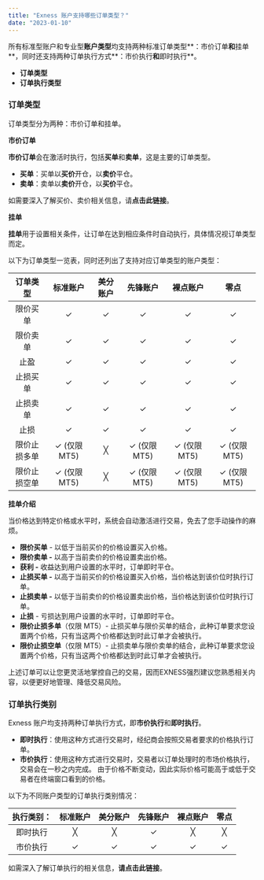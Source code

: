 ```yaml
---
title: "Exness 账户支持哪些订单类型？"
date: "2023-01-10"
---
```


所有标准型账户和专业型**账户类型**均支持两种标准订单类型**：市价订单**和**挂单**，同时还支持两种订单执行方式**：市价执行**和**即时执行**。

- **订单类型**
- **订单执行类型**

### **订单类型**

订单类型分为两种：市价订单和挂单。

**市价订单**

**市价订单**会在激活时执行，包括**买单**和**卖单**，这是主要的订单类型。

- **买单**：买单以**买价**开仓，以**卖价**平仓。
- **卖单**：卖单以**卖价**开仓，以**买价**平仓。

如需要深入了解买价、卖价相关信息，请**点击此链接**。

**挂单**

**挂单**用于设置相关条件，让订单在达到相应条件时自动执行，具体情况视订单类型而定。

以下为订单类型一览表，同时还列出了支持对应订单类型的账户类型：

| 订单类型   | 标准账户       | 美分账户 | 先锋账户       | 裸点账户       | 零点         |
|:------:|:----------:|:----:|:----------:|:----------:|:----------:|
| 限价买单   | ✓          | ✓    | ✓          | ✓          | ✓          |
| 限价卖单   | ✓          | ✓    | ✓          | ✓          | ✓          |
| 止盈     | ✓          | ✓    | ✓          | ✓          | ✓          |
| 止损买单   | ✓          | ✓    | ✓          | ✓          | ✓          |
| 止损卖单   | ✓          | ✓    | ✓          | ✓          | ✓          |
| 止损     | ✓          | ✓    | ✓          | ✓          | ✓          |
| 限价止损多单 | ✓ (仅限 MT5) | ╳    | ✓ (仅限 MT5) | ✓ (仅限 MT5) | ✓ (仅限 MT5) |
| 限价止损空单 | ✓ (仅限 MT5) | ╳    | ✓ (仅限 MT5) | ✓ (仅限 MT5) | ✓ (仅限 MT5) |


**挂单介绍**

当价格达到特定价格或水平时，系统会自动激活进行交易，免去了您手动操作的麻烦。

- **限价买单** - 以低于当前买价的价格设置买入价格。
- **限价卖单 -** 以高于当前卖价的价格设置卖出价格。
- **获利 -** 收益达到用户设置的水平时，订单即时平仓。
- **止损买单 -** 以高于当前买价的价格设置买入价格，当价格达到该价位时执行订单。
- **止损卖单 -** 以低于当前卖价的价格设置卖出价格，当价格达到该价位时执行订单。
- **止损** - 亏损达到用户设置的水平时，订单即时平仓。
- **限价止损多单**（仅限 MT5）- 止损买单与限价买单的结合，此种订单要求您设置两个价格，只有当这两个价格都达到时此订单才会被执行。
- **限价止损空单**（仅限 MT5）- 止损卖单与限价卖单的结合，此种订单要求您设置两个价格，只有当这两个价格都达到时此订单才会被执行。

上述订单可以让您更灵活地掌控自己的交易，因而EXNESS强烈建议您熟悉相关内容，以便更好地管理、降低交易风险。

### **订单执行类别**

Exness 账户均支持两种订单执行方式，即**市价执行**和**即时执行**。

- **即时执行**：使用这种方式进行交易时，经纪商会按照交易者要求的价格执行订单。
- **市价执行**：使用这种方式进行交易时，交易者以订单处理时的市场价格执行，交易会在一秒之内完成。 由于价格不断变动，因此实际价格可能高于或低于交易者在终端窗口看到的价格。

以下为不同账户类型的订单执行类别情况：

| 执行类别： | 标准账户 | 美分账户 | 先锋账户 | 裸点账户 | 零点 |
|:-----:|:----:|:----:|:----:|:----:|:---:|
| 即时执行  | ╳    | ╳    | ✓    | ╳    | ╳  |
| 市价执行  | ✓    | ✓    | ✓    | ✓    | ✓  |


如需深入了解订单执行的相关信息，**请点击此链接**。

